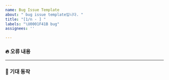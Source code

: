 ```yaml
---
name: Bug Issue Template
about: " bug issue template입니다. "
title: "[1/n - ] "
labels: "\U0001F41B bug"
assignees: ''

---
```


### 🔥 오류 내용


---

### 🌈 기대 동작
